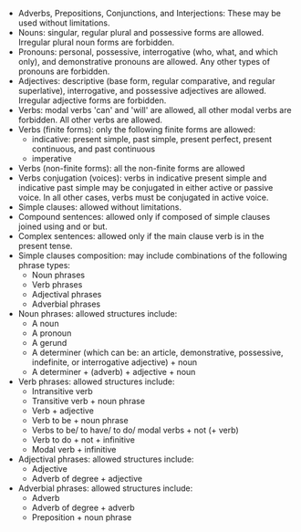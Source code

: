 - Adverbs, Prepositions, Conjunctions, and Interjections: These may be used without limitations.
- Nouns: singular, regular plural and possessive forms are allowed. Irregular plural noun forms are forbidden.
- Pronouns: personal, possessive, interrogative (who, what, and which only), and demonstrative pronouns are allowed. Any other types of pronouns are forbidden.
- Adjectives: descriptive (base form, regular comparative, and regular superlative), interrogative, and possessive adjectives are allowed. Irregular adjective forms are forbidden.
- Verbs: modal verbs 'can' and 'will' are allowed, all other modal verbs are forbidden. All other verbs are allowed.
- Verbs (finite forms): only the following finite forms are allowed:
    - indicative: present simple, past simple, present perfect, present continuous, and past continuous
    - imperative
- Verbs (non-finite forms): all the non-finite forms are allowed
- Verbs conjugation (voices): verbs in indicative present simple and indicative past simple may be conjugated in either active or passive voice. In all other cases, verbs must be conjugated in active voice.
- Simple clauses: allowed without limitations.
- Compound sentences: allowed only if composed of simple clauses joined using and or but.
- Complex sentences: allowed only if the main clause verb is in the present tense.
- Simple clauses composition: may include combinations of the following phrase types:
    - Noun phrases
    - Verb phrases
    - Adjectival phrases
    - Adverbial phrases
- Noun phrases: allowed structures include:
    - A noun
    - A pronoun
    - A gerund
    - A determiner (which can be: an article, demonstrative, possessive, indefinite, or interrogative adjective)  + noun
    - A determiner + (adverb) +  adjective + noun
- Verb phrases: allowed structures include:
    - Intransitive verb
    - Transitive verb + noun phrase
    - Verb + adjective
    - Verb to be + noun phrase
    - Verbs to be/ to have/ to do/ modal verbs + not (+ verb)
    - Verb to do + not + infinitive
    - Modal verb + infinitive
- Adjectival phrases: allowed structures include:
    - Adjective
    - Adverb of degree + adjective
- Adverbial phrases: allowed structures include:
    - Adverb
    - Adverb of degree + adverb
    - Preposition + noun phrase
